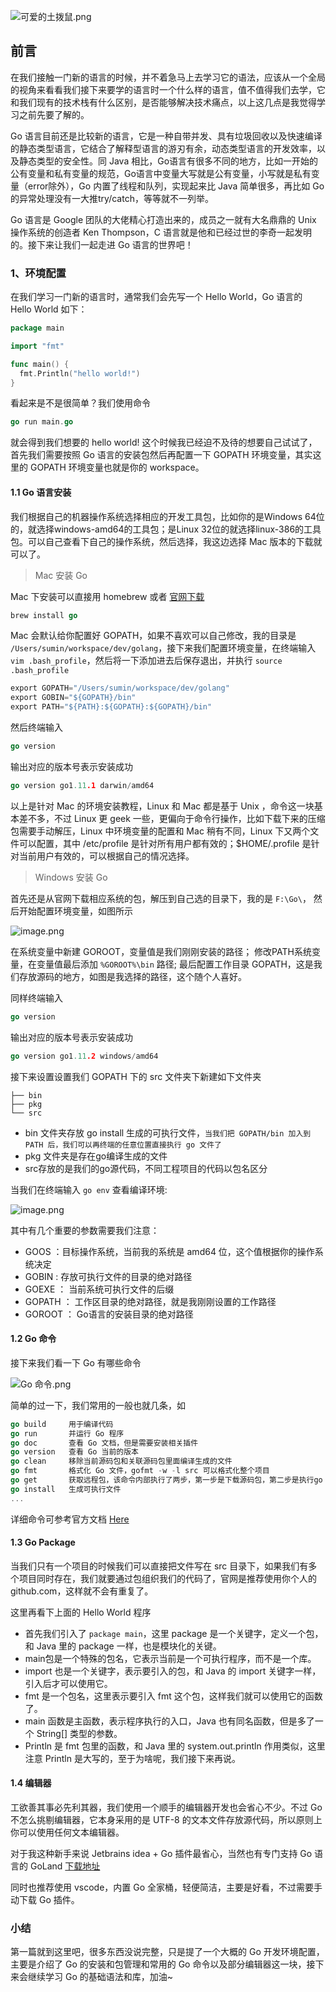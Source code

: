![可爱的土拨鼠.png](https://upload-images.jianshu.io/upload_images/1394028-95d6eaf99111984f.png?imageMogr2/auto-orient/strip%7CimageView2/2/w/640)

## 前言
在我们接触一门新的语言的时候，并不着急马上去学习它的语法，应该从一个全局的视角来看看我们接下来要学的语言时一个什么样的语言，值不值得我们去学，它和我们现有的技术栈有什么区别，是否能够解决技术痛点，以上这几点是我觉得学习之前先要了解的。

Go 语言目前还是比较新的语言，它是一种自带并发、具有垃圾回收以及快速编译的静态类型语言，它结合了解释型语言的游刃有余，动态类型语言的开发效率，以及静态类型的安全性。同 Java 相比，Go语言有很多不同的地方，比如一开始的公有变量和私有变量的规范，Go语言中变量大写就是公有变量，小写就是私有变量（error除外），Go 内置了线程和队列，实现起来比 Java 简单很多，再比如 Go 的异常处理没有一大推try/catch，等等就不一列举。

Go 语言是 Google 团队的大佬精心打造出来的，成员之一就有大名鼎鼎的 Unix 操作系统的创造者 Ken Thompson，C 语言就是他和已经过世的李奇一起发明的。接下来让我们一起走进 Go 语言的世界吧！

### 1、环境配置
在我们学习一门新的语言时，通常我们会先写一个 Hello World，Go 语言的 Hello World 如下：
```go
package main

import "fmt"

func main() {
  fmt.Println("hello world!")
}
```

看起来是不是很简单？我们使用命令 
```go
go run main.go
```
就会得到我们想要的 hello world! 这个时候我已经迫不及待的想要自己试试了，首先我们需要按照 Go 语言的安装包然后再配置一下 GOPATH 环境变量，其实这里的 GOPATH 环境变量也就是你的 workspace。

#### 1.1 Go 语言安装
我们根据自己的机器操作系统选择相应的开发工具包，比如你的是Windows 64位的，就选择windows-amd64的工具包；是Linux 32位的就选择linux-386的工具包。可以自己查看下自己的操作系统，然后选择，我这边选择 Mac 版本的下载就可以了。

> Mac 安装 Go

Mac 下安装可以直接用 homebrew 或者 [官网下载](https://golang.org/dl/)
```go
brew install go
```
Mac 会默认给你配置好 GOPATH，如果不喜欢可以自己修改，我的目录是 `` /Users/sumin/workspace/dev/golang ``，接下来我们配置环境变量，在终端输入 `` vim .bash_profile ``，然后将一下添加进去后保存退出，并执行 ``source .bash_profile``
```go
export GOPATH="/Users/sumin/workspace/dev/golang"
export GOBIN="${GOPATH}/bin"
export PATH="${PATH}:${GOPATH}:${GOPATH}/bin"
```
 然后终端输入 
```go
go version
```
输出对应的版本号表示安装成功
```go
go version go1.11.1 darwin/amd64
```

以上是针对 Mac 的环境安装教程，Linux 和 Mac 都是基于 Unix ，命令这一块基本差不多，不过 Linux 更 geek 一些，更偏向于命令行操作，比如下载下来的压缩包需要手动解压，Linux 中环境变量的配置和 Mac 稍有不同，Linux 下又两个文件可以配置，其中 /etc/profile 是针对所有用户都有效的；$HOME/.profile 是针对当前用户有效的，可以根据自己的情况选择。

> Windows 安装 Go

首先还是从官网下载相应系统的包，解压到自己选的目录下，我的是 `` F:\Go\ ``， 然后开始配置环境变量，如图所示

![image.png](https://upload-images.jianshu.io/upload_images/1394028-27ef30a046fd2c71.png?imageMogr2/auto-orient/strip%7CimageView2/2/w/1240)

在系统变量中新建 GOROOT，变量值是我们刚刚安装的路径；
修改PATH系统变量，在变量值最后添加 ``%GOROOT%\bin`` 路径;
最后配置工作目录 GOPATH，这是我们存放源码的地方，如图是我选择的路径，这个随个人喜好。

 同样终端输入 
```go
go version
```

输出对应的版本号表示安装成功
```go
go version go1.11.2 windows/amd64
```

接下来设置设置我们 GOPATH 下的 src 文件夹下新建如下文件夹
```
├── bin
├── pkg
└── src
```
+ bin 文件夹存放 go install 生成的可执行文件，`当我们把 GOPATH/bin 加入到 PATH 后，我们可以再终端的任意位置直接执行 go 文件了`
+ pkg 文件夹是存在go编译生成的文件
+ src存放的是我们的go源代码，不同工程项目的代码以包名区分


当我们在终端输入 `` go env `` 查看编译环境:

![image.png](https://upload-images.jianshu.io/upload_images/1394028-5cdf1edea3a6259f.png?imageMogr2/auto-orient/strip%7CimageView2/2/w/1240)

其中有几个重要的参数需要我们注意：

+ GOOS ：目标操作系统，当前我的系统是 amd64 位，这个值根据你的操作系统决定
+ GOBIN : 存放可执行文件的目录的绝对路径
+ GOEXE ： 当前系统可执行文件的后缀
+ GOPATH ： 工作区目录的绝对路径，就是我刚刚设置的工作路径
+ GOROOT ： Go语言的安装目录的绝对路径

#### 1.2 Go 命令
接下来我们看一下 Go 有哪些命令

![Go 命令.png](https://upload-images.jianshu.io/upload_images/1394028-bf10b393bfd80ea9.png?imageMogr2/auto-orient/strip%7CimageView2/2/w/640)

简单的过一下，我们常用的一般也就几条，如
```go
go build     用于编译代码
go run       并运行 Go 程序
go doc       查看 Go 文档，但是需要安装相关插件
go version   查看 Go 当前的版本
go clean     移除当前源码包和关联源码包里面编译生成的文件
go fmt       格式化 Go 文件，gofmt -w -l src 可以格式化整个项目
go get       获取远程包，该命令内部执行了两步，第一步是下载源码包，第二步是执行go install
go install   生成可执行文件
...
```

详细命令可参考官方文档 [Here](https://go-zh.org/cmd/go/)

#### 1.3 Go Package
当我们只有一个项目的时候我们可以直接把文件写在 src 目录下，如果我们有多个项目同时存在，我们就要通过包组织我们的代码了，官网是推荐使用你个人的 github.com，这样就不会有重复了。

这里再看下上面的 Hello World 程序
+ 首先我们引入了 ``package main``，这里 package 是一个关键字，定义一个包，和 Java 里的 package 一样，也是模块化的关键。
+ main包是一个特殊的包名，它表示当前是一个可执行程序，而不是一个库。
+  import 也是一个关键字，表示要引入的包，和 Java 的 import 关键字一样，引入后才可以使用它。
+ fmt 是一个包名，这里表示要引入 fmt 这个包，这样我们就可以使用它的函数了。
+  main 函数是主函数，表示程序执行的入口，Java 也有同名函数，但是多了一个 String[] 类型的参数。
+ Println 是 fmt 包里的函数，和 Java 里的 system.out.println 作用类似，这里注意 Println 是大写的，至于为啥呢，我们接下来再说。

#### 1.4 编辑器
工欲善其事必先利其器，我们使用一个顺手的编辑器开发也会省心不少。不过 Go 不怎么挑剔编辑器，它本身采用的是 UTF-8 的文本文件存放源代码，所以原则上你可以使用任何文本编辑器。

对于我这种新手来说 Jetbrains idea + Go 插件最省心，当然也有专门支持 Go 语言的 GoLand [下载地址]([https://www.jetbrains.com/go/](https://www.jetbrains.com/go/)
)

同时也推荐使用 vscode，内置 Go 全家桶，轻便简洁，主要是好看，不过需要手动下载 Go 插件。

### 小结
第一篇就到这里吧，很多东西没说完整，只是提了一个大概的 Go 开发环境配置，主要是介绍了 Go 的安装和包管理和常用的 Go 命令以及部分编辑器这一块，接下来会继续学习 Go 的基础语法和库，加油~